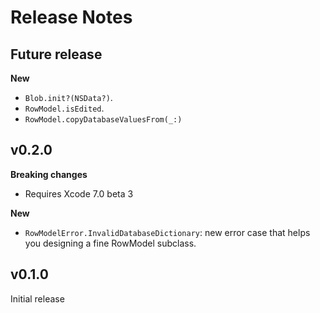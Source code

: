 Release Notes
=============

## Future release

**New**

- `Blob.init?(NSData?)`.
- `RowModel.isEdited`.
- `RowModel.copyDatabaseValuesFrom(_:)`


## v0.2.0

**Breaking changes**

- Requires Xcode 7.0 beta 3

**New**

- `RowModelError.InvalidDatabaseDictionary`: new error case that helps you designing a fine RowModel subclass.


## v0.1.0

Initial release
